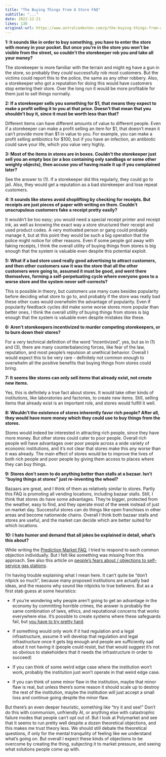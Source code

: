```yaml
---
title: "The Buying Things From A Store FAQ"
subtitle: "..."
date: 2022-12-21
likes: 130
original-url: https://www.astralcodexten.com/p/the-buying-things-from-a-store-faq
---
```

**1: It sounds like in order to buy something, you have to enter the store with money in your pocket. But once you’re in the store you won’t be visible from the street, so couldn’t the storekeeper rob you and take all your money?**

The storekeeper is more familiar with the terrain and might eg have a gun in the store, so probably they _could_ successfully rob most customers. But the victims could report this to the police, the same as any other robbery. Also, a storekeeper who got a reputation for doing this would have customers stop entering their store. Over the long run it would be more profitable for them just to sell things normally.

 **2: If a storekeeper sells you something for $1, that means they expect to make a profit selling it to you at that price. Doesn’t that mean that you shouldn’t buy it, since it must be worth less than that?**

Different items can have different amounts of value to different people. Even if a storekeeper can make a profit selling an item for $1, that doesn’t mean it can’t provide more than $1 in value to you. For example, you can make a profit selling antibiotics for $100, but if you have an infection, an antibiotic could save your life, which you value very highly.

 **3: Most of the items in stores are in boxes. Couldn’t the storekeeper just sell you an empty box (or a box containing only sandbags or some other weighty objects), then accuse you of having made it up if you complained later?**

See the answer to (1). If a storekeeper did this regularly, they could go to jail. Also, they would get a reputation as a bad storekeeper and lose repeat customers.

 **4: It sounds like stores avoid shoplifting by checking for receipts. But receipts are just pieces of paper with writing on them. Couldn’t unscrupulous customers fake a receipt pretty easily?**

It wouldn’t be too easy; you would need a special receipt printer and receipt ink, as well as knowing the exact way a store structured their receipt and used product codes. A very motivated person or gang could probably manage it, but at this point they would be such a big operation that the police might notice for other reasons. Even if some people got away with faking receipts, I think the overall utility of buying things from stores is big enough that the system is valuable even despite this potential exploit.

 **5: What if a bad store used really good advertising to attract customers, and then other customers saw it was the store that all the other customers were going to, assumed it must be good, and went there themselves, forming a self-perpetuating cycle where everyone goes to a worse store and the system never self-corrects?**

This is possible in theory, but customers use many cues besides popularity before deciding what store to go to, and probably if the store was really bad these other cues would overwhelm the advantage of popularity. Even if popularity feedback cycles did make some worse stores more popular than better ones, I think the overall utility of buying things from stores is big enough that the system is valuable even despite mistakes like these.

 **6: Aren’t storekeepers incentivized to murder competing storekeepers, or to burn down their stores?**

For a very technical definition of the word “incentivized”, yes, but as in (1) and (3), there are many counterbalancing forces, like fear of the law, reputation, and most people’s repulsion at unethical behavior. Overall I would expect this to be very rare - definitely not common enough to overwhelm all the positive benefits that buying things from stores could bring.

 **7: It seems like stores can only sell items that already exist, not create new items.**

Yes, this is definitely a true fact about stores. It would take other kinds of institutions, like laboratories and factories, to create new items. Still, selling items that already exist is an important role, and stores would fulfill it well.

 **8: Wouldn’t the existence of stores inherently favor rich people? After all, they would have more money which they could use to buy things from the stores.**

Stores would indeed be interested in attracting rich people, since they have more money. But other stores could cater to poor people. Overall rich people will have advantages over poor people across a wide variety of economic institutions, and it’s not clear that stores make this any worse than it was already. The main effect of stores would be to improve the lives of both rich people and poor people by giving them access to places where they can buy things.

 **9: Stores don’t seem to do anything better than stalls at a bazaar. Isn’t “buying things at stores” just re-inventing the wheel?**

Bazaars are great, and I think of them as relatively similar to stores. Partly this FAQ is promoting all vending locations, including bazaar stalls. Still, I think that stores do have some advantages. They’re bigger, protected from the weather, easy to find, and they operate most of the week instead of just on market day. Successful stores can do things like open franchises in other areas and become nationwide chains. Overall I think both bazaar stalls and stores are useful, and the market can decide which are better suited for which locations.

 **10: I hate humor and demand that all jokes be explained in detail, what’s this about?**

While writing the [Prediction Market FAQ](https://astralcodexten.substack.com/p/prediction-market-faq), I tried to respond to each common objection individually. But I felt like something was missing from this approach. See also this article on [people’s fears about / objections to self-service gas stations](https://slatestarcodex.com/2018/01/11/self-serving-bias/).

I’m having trouble explaining what I mean here. It can’t quite be “don’t nitpick so much”, because many proposed institutions are actually bad ideas, and the reasons why sound like nitpicks to true believers. But as a first stab guess at some heuristics:

  * If you’re wondering why people aren’t going to get an advantage in the economy by committing horrible crimes, the answer is probably the same combination of laws, ethics, and reputational concerns that works everywhere else. It’s possible to create systems where these safeguards fail, but [you have to try pretty hard](https://astralcodexten.substack.com/p/why-im-less-than-infinitely-hostile).

  * If something would only work if it had regulation and a legal infrastructure, assume it will develop that regulation and legal infrastructure once it gets big enough and people are sufficiently sad about it not having it (people could resist, but that would suggest it’s not so obvious to stakeholders that it needs the infrastructure in order to succeed)

  * If you can think of some weird edge case where the institution won’t work, probably the institution just won’t operate in that weird edge case.

  * If you can think of some minor flaw in the institution, maybe that minor flaw is real, but unless there’s some reason it should scale up to destroy the rest of the institution, maybe the institution will just accept a small loss and continue going despite the minor flaw.




But there’s an even deeper heuristic, something like “try it and see!” Don’t do this with communism, unfriendly AI, or anything else with catastrophic failure modes that people can’t opt out of. But I look at Polymarket and see that it seems to run pretty well despite a dozen theoretical objections, and this makes me trust theory less. We should still debate the theoretical questions, if only for the mental tranquility of feeling like we understand what’s going on. But overall I expect these kinds of objections to be overcome by creating the thing, subjecting it to market pressure, and seeing what solutions people come up with. 
